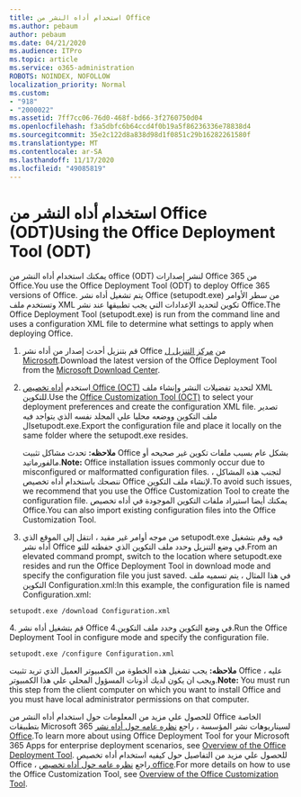 ```yaml
---
title: استخدام أداه النشر من Office
ms.author: pebaum
author: pebaum
ms.date: 04/21/2020
ms.audience: ITPro
ms.topic: article
ms.service: o365-administration
ROBOTS: NOINDEX, NOFOLLOW
localization_priority: Normal
ms.custom:
- "918"
- "2000022"
ms.assetid: 7ff7cc06-76d0-468f-bd66-3f2760750d04
ms.openlocfilehash: f3a5dbfc6b64ccd4f0b19a5f86236336e78838d4
ms.sourcegitcommit: 35e2c122d8a838d98d1f0851c29b16282261580f
ms.translationtype: MT
ms.contentlocale: ar-SA
ms.lasthandoff: 11/17/2020
ms.locfileid: "49085819"
---
```

# <a name="using-the-office-deployment-tool-odt"></a><span data-ttu-id="c92e4-102">استخدام أداه النشر من Office (ODT)</span><span class="sxs-lookup"><span data-stu-id="c92e4-102">Using the Office Deployment Tool (ODT)</span></span>

<span data-ttu-id="c92e4-103">يمكنك استخدام أداه النشر من office (ODT) لنشر إصدارات Office 365 من Office.</span><span class="sxs-lookup"><span data-stu-id="c92e4-103">You use the Office Deployment Tool (ODT) to deploy Office 365 versions of Office.</span></span> <span data-ttu-id="c92e4-104">يتم تشغيل أداه نشر Office (setupodt.exe) من سطر الأوامر وتستخدم ملف XML تكوين لتحديد الإعدادات التي يجب تطبيقها عند نشر Office.</span><span class="sxs-lookup"><span data-stu-id="c92e4-104">The Office Deployment Tool (setupodt.exe) is run from the command line and uses a configuration XML file to determine what settings to apply when deploying Office.</span></span>
  
1. <span data-ttu-id="c92e4-105">قم بتنزيل أحدث إصدار من أداه نشر Office من [مركز التنزيل ل Microsoft](https://go.microsoft.com/fwlink/p/?LinkID=626065).</span><span class="sxs-lookup"><span data-stu-id="c92e4-105">Download the latest version of the Office Deployment Tool from the [Microsoft Download Center](https://go.microsoft.com/fwlink/p/?LinkID=626065).</span></span>

2. <span data-ttu-id="c92e4-106">استخدم [أداه تخصيص Office (OCT)](https://config.office.com) لتحديد تفضيلات النشر وإنشاء ملف XML للتكوين.</span><span class="sxs-lookup"><span data-stu-id="c92e4-106">Use the [Office Customization Tool (OCT)](https://config.office.com) to select your deployment preferences and create the configuration XML file.</span></span> <span data-ttu-id="c92e4-107">تصدير ملف التكوين ووضعه محليا علي المجلد نفسه الذي يتواجد فيه الsetupodt.exe.</span><span class="sxs-lookup"><span data-stu-id="c92e4-107">Export the configuration file and place it locally on the same folder where the setupodt.exe resides.</span></span>

    <span data-ttu-id="c92e4-108">**ملاحظه:** تحدث مشاكل تثبيت Office بشكل عام بسبب ملفات تكوين غير صحيحه أو مالفورماتيد.</span><span class="sxs-lookup"><span data-stu-id="c92e4-108">**Note:** Office installation issues commonly occur due to misconfigured or malformatted configuration files.</span></span> <span data-ttu-id="c92e4-109">لتجنب هذه المشاكل ، ننصحك باستخدام أداه تخصيص Office لإنشاء ملف التكوين.</span><span class="sxs-lookup"><span data-stu-id="c92e4-109">To avoid such issues, we recommend that you use the Office Customization Tool to create the configuration file.</span></span> <span data-ttu-id="c92e4-110">يمكنك أيضا استيراد ملفات التكوين الموجودة في أداه تخصيص Office.</span><span class="sxs-lookup"><span data-stu-id="c92e4-110">You can also import existing configuration files into the Office Customization Tool.</span></span>

3. <span data-ttu-id="c92e4-111">من موجه أوامر غير مقيد ، انتقل إلى الموقع الذي setupodt.exe فيه وقم بتشغيل أداه نشر Office في وضع التنزيل وحدد ملف التكوين الذي حفظته للتو.</span><span class="sxs-lookup"><span data-stu-id="c92e4-111">From an elevated command prompt, switch to the location where setupodt.exe resides and run the Office Deployment Tool in download mode and specify the configuration file you just saved.</span></span> <span data-ttu-id="c92e4-112">في هذا المثال ، يتم تسميه ملف التكوين Configuration.xml:</span><span class="sxs-lookup"><span data-stu-id="c92e4-112">In this example, the configuration file is named Configuration.xml:</span></span>

```setupodt.exe /download Configuration.xml```

<span data-ttu-id="c92e4-113">4. قم بتشغيل أداه نشر Office في وضع التكوين وحدد ملف التكوين.</span><span class="sxs-lookup"><span data-stu-id="c92e4-113">4.Run the Office Deployment Tool in configure mode and specify the configuration file.</span></span>

```setupodt.exe /configure Configuration.xml```

<span data-ttu-id="c92e4-114">**ملاحظه:** يجب تشغيل هذه الخطوة من الكمبيوتر العميل الذي تريد تثبيت Office عليه ، ويجب ان يكون لديك أذونات المسؤول المحلي علي هذا الكمبيوتر.</span><span class="sxs-lookup"><span data-stu-id="c92e4-114">**Note:** You must run this step from the client computer on which you want to install Office and you must have local administrator permissions on that computer.</span></span>

<span data-ttu-id="c92e4-115">للحصول علي مزيد من المعلومات حول استخدام أداه النشر من Office الخاصة بتطبيقات Microsoft 365 لسيناريوهات نشر المؤسسة ، راجع [نظره عامه حول أداه نشر Office](https://docs.microsoft.com/deployoffice/overview-office-deployment-tool).</span><span class="sxs-lookup"><span data-stu-id="c92e4-115">To learn more about using Office Deployment Tool for your Microsoft 365 Apps for enterprise deployment scenarios, see [Overview of the Office Deployment Tool](https://docs.microsoft.com/deployoffice/overview-office-deployment-tool).</span></span> <span data-ttu-id="c92e4-116">للحصول علي مزيد من التفاصيل حول كيفيه استخدام أداه تخصيص Office ، راجع [نظره عامه حول أداه تخصيص office](https://docs.microsoft.com/DeployOffice/overview-of-the-office-customization-tool-for-click-to-run).</span><span class="sxs-lookup"><span data-stu-id="c92e4-116">For more details on how to use the Office Customization Tool, see [Overview of the Office Customization Tool](https://docs.microsoft.com/DeployOffice/overview-of-the-office-customization-tool-for-click-to-run).</span></span>
